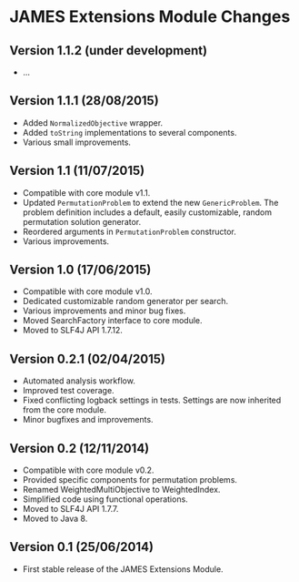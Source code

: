 JAMES Extensions Module Changes
===============================

Version 1.1.2 (under development)
---------------------------------

 - ...

Version 1.1.1 (28/08/2015)
--------------------------

 - Added `NormalizedObjective` wrapper.
 - Added `toString` implementations to several components.
 - Various small improvements.
 
Version 1.1 (11/07/2015)
------------------------

 - Compatible with core module v1.1.
 - Updated `PermutationProblem` to extend the new `GenericProblem`.
   The problem definition includes a default, easily customizable,
   random permutation solution generator.
 - Reordered arguments in `PermutationProblem` constructor.
 - Various improvements.

Version 1.0 (17/06/2015)
------------------------

 - Compatible with core module v1.0.
 - Dedicated customizable random generator per search.
 - Various improvements and minor bug fixes.
 - Moved SearchFactory interface to core module.
 - Moved to SLF4J API 1.7.12.

Version 0.2.1 (02/04/2015)
--------------------------

 - Automated analysis workflow.
 - Improved test coverage.
 - Fixed conflicting logback settings in tests. Settings are now inherited from
   the core module.
 - Minor bugfixes and improvements.

Version 0.2 (12/11/2014)
------------------------

 - Compatible with core module v0.2.
 - Provided specific components for permutation problems.
 - Renamed WeightedMultiObjective to WeightedIndex.
 - Simplified code using functional operations.
 - Moved to SLF4J API 1.7.7.
 - Moved to Java 8.


Version 0.1 (25/06/2014)
------------------------

 - First stable release of the JAMES Extensions Module.
